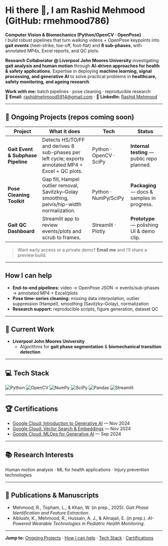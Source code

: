 # Hi there 👋, I am Rashid Mehmood (GitHub: rmehmood786) 

**Computer Vision & Biomechanics (Python/OpenCV · OpenPose)**  
I build robust pipelines that turn walking videos + OpenPose keypoints into **gait events** (heel-strike, toe-off, foot-flat) and **8 sub-phases**, with annotated MP4s, Excel reports, and QC plots.

**Research Collaborator @ Liverpool John Moores University** investigating **gait analysis and human motion** through **AI-driven approaches for health & safety applications**. Expertise in deploying **machine learning, signal processing, and generative AI** to solve practical problems in **healthcare, safety monitoring, and ageing research**.

**Work with me:** batch pipelines · pose cleaning · reproducible research  
📧 **Email:** [rashidmehmood5914@gmail.com](mailto:rashidmehmood5914@gmail.com) · 🔗 **LinkedIn:** [Rashid Mehmood](https://linkedin.com/in/rashid-mehmood-5b4b2b291)

---

## 🚧 Ongoing Projects (repos coming soon)

| Project | What it does | Tech | Status |
|---|---|---|---|
| **Gait Event & Subphase Pipeline** | Detects HS/TO/FF and derives 8 sub-phases per left cycle; exports annotated MP4 + Excel + QC plots. | Python · OpenCV · SciPy | **Internal testing** — public repo planned. |
| **Pose Cleaning Toolkit** | Gap fill, Hampel outlier removal, Savitzky–Golay smoothing, pelvis/hip-width normalization. | Python · NumPy/SciPy | **Packaging** — docs & samples in progress. |
| **Gait QC Dashboard** | Streamlit app to review events/plots and scrub to frames. | Streamlit · Plotly | **Prototype** — polishing UI & demo clip. |

> Want early access or a private demo? **Email me** and I’ll share a preview build.

---

## How I can help
- **End-to-end pipelines:** video → OpenPose JSON → events/sub-phases → annotated MP4 + Excel/plots  
- **Pose time-series cleaning:** missing data interpolation, outlier suppression (Hampel), smoothing (Savitzky–Golay), normalization  
- **Research support:** reproducible scripts, figure generation, dataset QC

---

## 🔭 Current Work
- **Liverpool John Moores University**  
  - Algorithms for **gait phase segmentation** & **biomechanical transition detection**  

---

## 💻 Tech Stack
![Python](https://img.shields.io/badge/Python-3776AB?logo=python&logoColor=white)
![OpenCV](https://img.shields.io/badge/OpenCV-5C3EE8?logo=opencv&logoColor=white)
![NumPy](https://img.shields.io/badge/NumPy-013243?logo=numpy&logoColor=white)
![SciPy](https://img.shields.io/badge/SciPy-8CAAE6?logo=scipy&logoColor=white)
![Pandas](https://img.shields.io/badge/Pandas-150458?logo=pandas&logoColor=white)
![Streamlit](https://img.shields.io/badge/Streamlit-FF4B4B?logo=streamlit&logoColor=white)

---

## 🏆 Certifications
- [Google Cloud: Introduction to Generative AI](https://www.cloudskillsboost.google/public_profiles/12791405) — Nov 2024  
- [Google Cloud: Vector Search & Embeddings](https://www.cloudskillsboost.google/public_profiles/12821227) — Nov 2024  
- [Google Cloud: MLOps for Generative AI](https://www.cloudskillsboost.google/public_profiles/11515423) — Sep 2024  

---

## 📚 Research Interests
Human motion analysis · ML for health applications · Injury prevention technologies

---

## 📝 Publications & Manuscripts
- Mehmood, R., Topham, L., & Khan, W. (in prep., 2025). *Gait Phase Identification and Feature Extraction*.  
- Alblushi, K., Mehmood, R., Hussain, A. J., & Almajali, E. (in prep.). *AI-Powered Wearable Technologies in Pediatric Health Monitoring*.

---

**Jump to:** [Ongoing Projects](#-ongoing-projects-repos-coming-soon) · [How I can help](#how-i-can-help) · [Tech Stack](#-tech-stack) · [Certifications](#-certifications)
